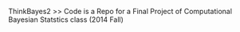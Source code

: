 ThinkBayes2 >> Code
is a Repo for 
a Final Project of Computational Bayesian Statstics class (2014 Fall)